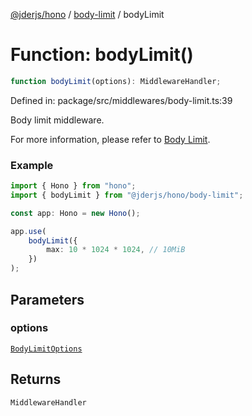 [@jderjs/hono](../../README.md) / [body-limit](../README.md) / bodyLimit

# Function: bodyLimit()

```ts
function bodyLimit(options): MiddlewareHandler;
```

Defined in: package/src/middlewares/body-limit.ts:39

Body limit middleware.

For more information, please refer to
[Body Limit](https://hono.dev/docs/middleware/builtin/body-limit).

### Example

```ts
import { Hono } from "hono";
import { bodyLimit } from "@jderjs/hono/body-limit";

const app: Hono = new Hono();

app.use(
    bodyLimit({
        max: 10 * 1024 * 1024, // 10MiB
    })
);
```

## Parameters

### options

[`BodyLimitOptions`](../type-aliases/BodyLimitOptions.md)

## Returns

`MiddlewareHandler`
